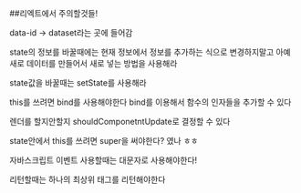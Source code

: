 ##리엑트에서 주의할것들!

data-id -> dataset라는 곳에 들어감

state의 정보를 바꿀때에는 현재 정보에서 정보를 추가하는 식으로 변경하지말고
아예새로 데이터를 만들어서 새로 넣는 방법을 사용해라

state값을 바꿀때는 setState를 사용해라

this를 쓰려면 bind를 사용해야한다
bind를 이용해서 함수의 인자들을 추가할 수 있다

렌더를 할지안할지
shouldComponetntUpdate로 결정할 수 있다

state안에서 this를 쓰려면
super을 써야한다? 였나 ㅎㅎ

자바스크립트 이벤트 사용할때는 대문자로 사용해야한다!

리턴할때는 하나의 최상위 태그를 리턴해야한다
